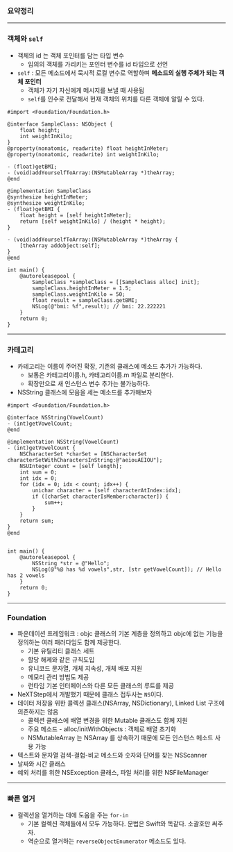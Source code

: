 ### 요약정리
---

### 객체와 `self`
- 객체의 id 는 객체 포인터를 담는 타입 변수
    + 임의의 객체를 가리키는 포인터 변수를 id 타입으로 선언
- `self` : 모든 메소드에서 묵시적 로컬 변수로 역할하며 **메소드의 실행 주체가 되는 객체 포인터**
    + 객체가 자기 자신에게 메시지를 보낼 때 사용됨
    + `self`를 인수로 전달해서 현재 객체의 위치를 다른 객체에 알릴 수 있다.
```objc
#import <Foundation/Foundation.h>

@interface SampleClass: NSObject {
    float height;
    int weightInKilo;
}
@property(nonatomic, readwrite) float heightInMeter;
@property(nonatomic, readwrite) int weightInKilo;

- (float)getBMI;
- (void)addYourselfToArray:(NSMutableArray *)theArray;
@end

@implementation SampleClass
@synthesize heightInMeter;
@synthesize weightInKilo;
- (float)getBMI {
    float height = [self heightInMeter];
    return [self weightInKilo] / (height * height);
}

- (void)addYourselfToArray:(NSMutableArray *)theArray {
    [theArray addobject:self];
}
@end

int main() {
    @autoreleasepool {
        SampleClass *sampleClass = [[SampleClass alloc] init];
        sampleClass.heightInMeter = 1.5;
        sampleClass.weightInKilo = 50;
        float result = sampleClass.getBMI;
        NSLog(@"bmi: %f",result); // bmi: 22.222221
    }
    return 0;
}

```
---
### 카테고리
- 카테고리는 이름이 주어진 확장, 기존의 클래스에 메소드 추가가 가능하다.
    + 보통은 카테고리이름.h, 카테고리이름.m 파일로 분리한다.
    + 확장만으로 새 인스턴스 변수 추가는 불가능하다.
- NSString 클래스에 모음을 세는 메소드를 추가해보자
```objc
#import <Foundation/Foundation.h>

@interface NSString(VowelCount)
- (int)getVowelCount;
@end

@implementation NSString(VowelCount)
- (int)getVowelCount {
    NSCharacterSet *charSet = [NSCharacterSet characterSetWithCharactersInString:@"aeiouAEIOU"];
    NSUInteger count = [self length];
    int sum = 0;
    int idx = 0;
    for (idx = 0; idx < count; idx++) {
        unichar character = [self characterAtIndex:idx];
        if ([charSet characterIsMember:character]) {
            sum++;
        }
    }
    return sum;
}
@end


int main() {
    @autoreleasepool {
        NSString *str = @"Hello";
        NSLog(@"%@ has %d vowels",str, [str getVowelCount]); // Hello has 2 vowels
    }
    return 0;
}

```
---
### Foundation
- 파운데이션 프레임워크 : objc 클래스의 기본 계층을 정의하고 objc에 없는 기능을 정의하는 여러 패러다임도 함께 제공한다.
    + 기본 유틸리티 클래스 세트
    + 할당 해제와 같은 규칙도입
    + 유니코드 문자열, 개체 지속성, 개체 배포 지원
    + 메모리 관리 방법도 제공
    + 런타임 기본 인터페이스와 다른 모든 클래스의 루트를 제공
- NeXTStep에서 개발했기 때문에 클래스 접두사는 `NS`이다.
- 데이터 저장을 위한 콜렉션 클래스(NSArray, NSDictionary), Linked List 구조에 의존하지는 않음
    + 콜렉션 클래스에 배열 변경을 위한 Mutable 클래스도 함께 지원
    + 주요 메소드 - alloc/initWithObjects : 객체로 배열 초기화
    + NSMutableArray 는 NSArray 를 상속하기 때문에 모든 인스턴스 메소드 사용 가능
- 텍스트와 문자열 검색-결헙-비교 메소드와 숫자와 단어를 찾는 NSScanner
- 날짜와 시간 클래스
- 예외 처리를 위한 NSException 클래스, 파일 처리를 위한 NSFileManager

---
### 빠른 열거
- 컬렉션을 열거하는 데에 도움을 주는 `for-in`
    + 기본 컬렉션 객체들에서 모두 가능하다. 문법은 Swift와 똑같다. 소괄호만 써주자.
    + 역순으로 열거하는 `reverseObjectEnumerator` 메소드도 있다.